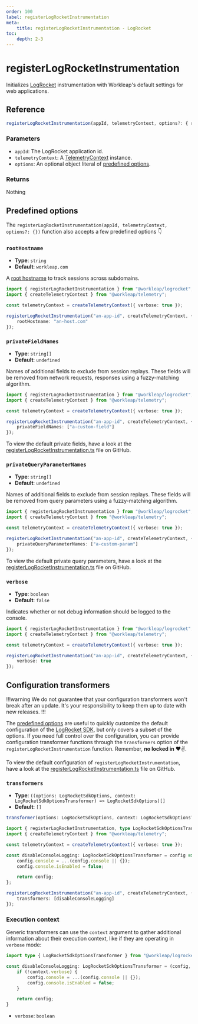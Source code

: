 ```yaml
---
order: 100
label: registerLogRocketInstrumentation
meta:
    title: registerLogRocketInstrumentation - LogRocket
toc:
    depth: 2-3
---
```


# registerLogRocketInstrumentation

Initializes [LogRocket](https://logrocket.com/) instrumentation with Workleap's default settings for web applications.

## Reference

```ts
registerLogRocketInstrumentation(appId, telemetryContext, options?: { rootHostname, privateFieldNames, privateQueryParameterNames })
```

### Parameters

- `appId`: The LogRocket application id.
- `telemetryContext`: A [TelemetryContext](http://localhost:5001/wl-tracking/utilities/createtelemetrycontext/) instance.
- `options`: An optional object literal of [predefined options](#predefined-options).

### Returns

Nothing

## Predefined options

The `registerLogRocketInstrumentation(appId, telemetryContext, options?: {})` function also accepts a few predefined options 👇

### `rootHostname`

- **Type**: `string`
- **Default**: `workleap.com`

A [root hostname](https://docs.logrocket.com/reference/roothostname) to track sessions across subdomains.

```ts !#7
import { registerLogRocketInstrumentation } from "@workleap/logrocket";
import { createTelemetryContext } from "@workleap/telemetry";

const telemetryContext = createTelemetryContext({ verbose: true });

registerLogRocketInstrumentation("an-app-id", createTelemetryContext, {
    rootHostname: "an-host.com"
});
```

### `privateFieldNames`

- **Type**: `string[]`
- **Default**:  `undefined`

Names of additional fields to exclude from session replays. These fields will be removed from network requests, responses using a fuzzy-matching algorithm.

```ts !#7
import { registerLogRocketInstrumentation } from "@workleap/logrocket";
import { createTelemetryContext } from "@workleap/telemetry";

const telemetryContext = createTelemetryContext({ verbose: true });

registerLogRocketInstrumentation("an-app-id", createTelemetryContext, {
    privateFieldNames: ["a-custom-field"]
});
```

To view the default private fields, have a look at the [registerLogRocketInstrumentation.ts](TBD) file on GitHub.

### `privateQueryParameterNames`

- **Type**: `string[]`
- **Default**:  `undefined`

Names of additional fields to exclude from session replays. These fields will be removed from query parameters using a fuzzy-matching algorithm.

```ts !#7
import { registerLogRocketInstrumentation } from "@workleap/logrocket";
import { createTelemetryContext } from "@workleap/telemetry";

const telemetryContext = createTelemetryContext({ verbose: true });

registerLogRocketInstrumentation("an-app-id", createTelemetryContext, {
    privateQueryParameterNames: ["a-custom-param"]
});
```

To view the default private query parameters, have a look at the [registerLogRocketInstrumentation.ts](TBD) file on GitHub.

### `verbose`

- **Type**: `boolean`
- **Default**: `false`

Indicates whether or not debug information should be logged to the console.

```ts !#7
import { registerLogRocketInstrumentation } from "@workleap/logrocket";
import { createTelemetryContext } from "@workleap/telemetry";

const telemetryContext = createTelemetryContext({ verbose: true });

registerLogRocketInstrumentation("an-app-id", createTelemetryContext, {
    verbose: true
});
```

## Configuration transformers

!!!warning
We do not guarantee that your configuration transformers won't break after an update. It's your responsibility to keep them up to date with new releases.
!!!

The [predefined options](#predefined-options) are useful to quickly customize the default configuration of the [LogRocket SDK](https://docs.logrocket.com/reference/init), but only covers a subset of the options. If you need full control over the configuration, you can provide configuration transformer functions through the `transformers` option of the `registerLogRocketInstrumentation` function. Remember, **no locked in** :heart::v:.

To view the default configuration of `registerLogRocketInstrumentation`, have a look at the [registerLogRocketInstrumentation.ts](TBD) file on GitHub.

### `transformers`

- **Type**: `((options: LogRocketSdkOptions, context: LogRocketSdkOptionsTransformer) => LogRocketSdkOptions)[]`
- **Default**: `[]`

```ts
transformer(options: LogRocketSdkOptions, context: LogRocketSdkOptionsTransformer) => LogRocketSdkOptions;
```

```ts !#6-11,14
import { registerLogRocketInstrumentation, type LogRocketSdkOptionsTransformer } from "@workleap/logrocket";
import { createTelemetryContext } from "@workleap/telemetry";

const telemetryContext = createTelemetryContext({ verbose: true });

const disableConsoleLogging: LogRocketSdkOptionsTransformer = config => {
    config.console = ...(config.console || {});
    config.console.isEnabled = false;

    return config;
};

registerLogRocketInstrumentation("an-app-id", createTelemetryContext, {
    transformers: [disableConsoleLogging]
});
```

### Execution context

Generic transformers can use the `context` argument to gather additional information about their execution context, like if they are operating in `verbose` mode:

```ts !#4 transformer.js
import type { LogRocketSdkOptionsTransformer } from "@workleap/logrocket";

const disableConsoleLogging: LogRocketSdkOptionsTransformer = (config, context) => {
    if (!context.verbose) {
        config.console = ...(config.console || {});
        config.console.isEnabled = false;
    }

    return config;
}
```

- `verbose`: `boolean`
